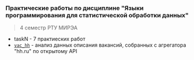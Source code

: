 ### Практические работы по дисциплине "Языки программирования для статистической обработки данных" 
>4 семестр РТУ МИРЭА

* taskN - 7 практиеских работ
* [`vac_hh`](vac_hh.R) - анализ данных описания вакансий, собранных с агрегатора "hh.ru" по открытому API
